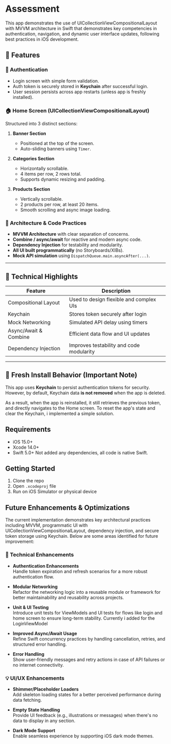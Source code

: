 # Assessment

This app demonstrates the use of UICollectionViewCompositionalLayout with MVVM architecture in Swift that demonstrates key competencies in authentication, navigation, and dynamic user interface updates, following best practices in iOS development.

## 🚀 Features

### 🔐 Authentication
- Login screen with simple form validation.
- Auth token is securely stored in **Keychain** after successful login.
- User session persists across app restarts (unless app is freshly installed).

### 🏠 Home Screen (UICollectionViewCompositionalLayout)
Structured into 3 distinct sections:

1. **Banner Section**
   - Positioned at the top of the screen.
   - Auto-sliding banners using `Timer`.

2. **Categories Section**
   - Horizontally scrollable.
   - 4 items per row, 2 rows total.
   - Supports dynamic resizing and padding.

3. **Products Section**
   - Vertically scrollable.
   - 2 products per row, at least 20 items.
   - Smooth scrolling and async image loading.

### 🔧 Architecture & Code Practices

- **MVVM Architecture** with clear separation of concerns.
- **Combine / async/await** for reactive and modern async code.
- **Dependency Injection** for testability and modularity.
- **All UI built programmatically** (no Storyboards/XIBs).
- **Mock API simulation** using `DispatchQueue.main.asyncAfter(...)`.

---

## 🧪 Technical Highlights

| Feature                     | Description                                      |
|----------------------------|--------------------------------------------------|
| Compositional Layout       | Used to design flexible and complex UIs         |
| Keychain                   | Stores token securely after login               |
| Mock Networking            | Simulated API delay using timers                |
| Async/Await & Combine      | Efficient data flow and UI updates              |
| Dependency Injection       | Improves testability and code modularity        |

---

## 🧾 Fresh Install Behavior (Important Note)

This app uses **Keychain** to persist authentication tokens for security. However, by default, Keychain data **is not removed** when the app is deleted.

As a result, when the app is reinstalled, it still retrieves the previous token, and directly navigates to the Home screen.
To reset the app's state and clear the Keychain, i implemented a simple solution.


## Requirements
- iOS 15.0+
- Xcode 14.0+
- Swift 5.0+
Not added any dependencies, all code is native Swift.


## Getting Started

1. Clone the repo
2. Open `.xcodeproj` file
3. Run on iOS Simulator or physical device

## Future Enhancements & Optimizations

The current implementation demonstrates key architectural practices including MVVM, programmatic UI with UICollectionViewCompositionalLayout, dependency injection, and secure token storage using Keychain. Below are some areas identified for future improvement:

### 🔧 Technical Enhancements

- **Authentication Enhancements**  
  Handle token expiration and refresh scenarios for a more robust authentication flow.

- **Modular Networking**  
  Refactor the networking logic into a reusable module or framework for better maintainability and reusability across projects.

- **Unit & UI Testing**  
  Introduce unit tests for ViewModels and UI tests for flows like login and home screen to ensure long-term stability. Currently i added for the LoginViewModel

- **Improved Async/Await Usage**  
  Refine Swift concurrency practices by handling cancellation, retries, and structured error handling.

- **Error Handling**  
  Show user-friendly messages and retry actions in case of API failures or no internet connectivity.

### 💡 UI/UX Enhancements

- **Shimmer/Placeholder Loaders**  
  Add skeleton loading states for a better perceived performance during data fetching.

- **Empty State Handling**  
  Provide UI feedback (e.g., illustrations or messages) when there's no data to display in any section.

- **Dark Mode Support**  
  Enable seamless experience by supporting iOS dark mode themes.

